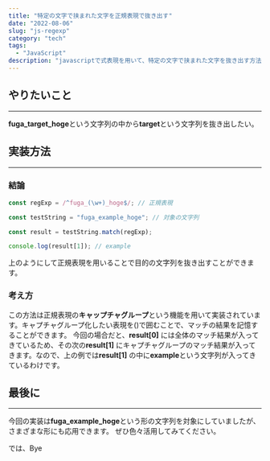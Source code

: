 ```yaml
---
title: "特定の文字で挟まれた文字を正規表現で抜き出す"
date: "2022-08-06"
slug: "js-regexp"
category: "tech"
tags:
  - "JavaScript"
description: "javascriptで式表現を用いて、特定の文字で挟まれた文字を抜き出す方法を紹介します。"
---
```


## やりたいこと

---

**fuga_target_hoge**という文字列の中から**target**という文字列を抜き出したい。

## 実装方法

---

### 結論

```javascript
const regExp = /^fuga_(\w+)_hoge$/; // 正規表現

const testString = "fuga_example_hoge"; // 対象の文字列

const result = testString.match(regExp);

console.log(result[1]); // example
```

上のようにして正規表現を用いることで目的の文字列を抜き出すことができます。

### 考え方

この方法は正規表現の**キャップチャグループ**という機能を用いて実装されています。キャプチャグループ化したい表現を()で囲むことで、マッチの結果を記憶することができます。
今回の場合だと、**result[0]** には全体のマッチ結果が入ってきているため、その次の**result[1]** にキャプチャグループのマッチ結果が入ってきます。なので、上の例では**result[1]** の中に**example**という文字列が入ってきているわけです。

## 最後に

---

今回の実装は**fuga_example_hoge**という形の文字列を対象にしていましたが、さまざまな形にも応用できます。
ぜひ色々活用してみてください。

では、Bye
